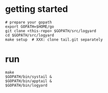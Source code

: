 # getting started

```
# prepare your gopath
export GOPATH=$HOME/go
git clone <this-repo> $GOPATH/src/logyard
cd $GOPATH/src/logyard
make setup  # XXX: clone tail.git separately
```

# run

```
make
$GOPATH/bin/systail &
$GOPATH/bin/apptail &
$GOPATH/bin/logyard
```
